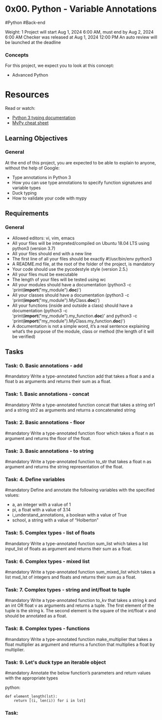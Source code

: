 # 0x00. Python - Variable Annotations
#Python #Back-end

 Weight: 1
 Project will start Aug 1, 2024 6:00 AM, must end by Aug 2, 2024 6:00 AM
 Checker was released at Aug 1, 2024 12:00 PM
 An auto review will be launched at the deadline

### Concepts
For this project, we expect you to look at this concept:

- Advanced Python

# Resources
Read or watch:

- [Python 3 typing documentation](https://intranet.alxswe.com/rltoken/5j0OtdWh36_HVAHKJX2gaA)
- [MyPy cheat sheet](https://intranet.alxswe.com/rltoken/Eud-nrUG7x3iT6JD2Sas-g)

## Learning Objectives
### General
At the end of this project, you are expected to be able to explain to anyone, without the help of Google:

- Type annotations in Python 3
- How you can use type annotations to specify function signatures and variable types
- Duck typing
- How to validate your code with mypy

## Requirements
### General

- Allowed editors: vi, vim, emacs
- All your files will be interpreted/compiled on Ubuntu 18.04 LTS using python3 (version 3.7)
- All your files should end with a new line
- The first line of all your files should be exactly #!/usr/bin/env python3
- A README.md file, at the root of the folder of the project, is mandatory
- Your code should use the pycodestyle style (version 2.5.)
- All your files must be executable
- The length of your files will be tested using wc
- All your modules should have a documentation (python3 -c 'print(__import__("my_module").__doc__)')
- All your classes should have a documentation (python3 -c 'print(__import__("my_module").MyClass.__doc__)')
- All your functions (inside and outside a class) should have a documentation (python3 -c 'print(__import__("my_module").my_function.__doc__)' and python3 -c 'print(__import__("my_module").MyClass.my_function.__doc__)')
- A documentation is not a simple word, it’s a real sentence explaining what’s the purpose of the module, class or method (the length of it will be verified)

## Tasks

### Task: 0. Basic annotations - add
#mandatory
Write a type-annotated function add that takes a float a and a float b as arguments and returns their sum as a float.

### Task: 1. Basic annotations - concat
#mandatory
Write a type-annotated function concat that takes a string str1 and a string str2 as arguments and returns a concatenated string

### Task: 2. Basic annotations - floor
#mandatory
Write a type-annotated function floor which takes a float n as argument and returns the floor of the float.


### Task: 3. Basic annotations - to string
#mandatory
Write a type-annotated function to_str that takes a float n as argument and returns the string representation of the float.


### Task: 4. Define variables
#mandatory
Define and annotate the following variables with the specified values:

- a, an integer with a value of 1
- pi, a float with a value of 3.14
- i_understand_annotations, a boolean with a value of True
- school, a string with a value of “Holberton”


### Task: 5. Complex types - list of floats
#mandatory
Write a type-annotated function sum_list which takes a list input_list of floats as argument and returns their sum as a float.


### Task: 6. Complex types - mixed list
#mandatory
Write a type-annotated function sum_mixed_list which takes a list mxd_lst of integers and floats and returns their sum as a float. 


### Task: 7. Complex types - string and int/float to tuple
#mandatory
Write a type-annotated function to_kv that takes a string k and an int OR float v as arguments and returns a tuple. The first element of the tuple is the string k. The second element is the square of the int/float v and should be annotated as a float.


### Task: 8. Complex types - functions
#mandatory
Write a type-annotated function make_multiplier that takes a float multiplier as argument and returns a function that multiplies a float by multiplier.


### Task: 9. Let's duck type an iterable object
#mandatory
Annotate the below function’s parameters and return values with the appropriate types

python:
```
def element_length(lst):
    return [(i, len(i)) for i in lst]
```


### Task: 





